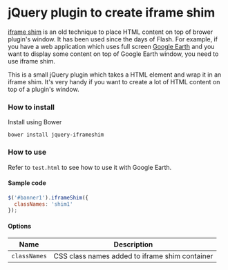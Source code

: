 jQuery plugin to create iframe shim
=================

[iframe shim](http://lineandpixel.com/blog/iframe-shim-for-google-earth) is an old technique to place HTML content on top of brower plugin's window. It has been used since the days of Flash. For example, if you have a web application which uses full screen [Google Earth](https://developers.google.com/earth/) and you want to display some content on top of Google Earth window, you need to use iframe shim.

This is a small jQuery plugin which takes a HTML element and wrap it in an iframe shim. It's very handy if you want to create a lot of HTML content on top of a plugin's window.

### How to install

Install using Bower 

```
bower install jquery-iframeshim
```


### How to use

Refer to `test.html` to see how to use it with Google Earth.

#### Sample code

```javascript
$('#banner1').iframeShim({
  classNames: 'shim1'
});
```

#### Options

Name | Description |
----|------
`classNames` | CSS class names added to iframe shim container 
